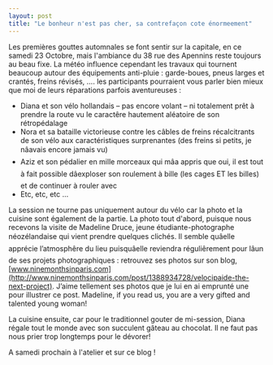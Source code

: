 ```yaml
---
layout: post
title: "Le bonheur n'est pas cher, sa contrefaçon cote énormeement"
---
```



Les premières gouttes automnales se font sentir sur la capitale, en ce samedi 23 Octobre, mais l'ambiance du 38 rue des Apennins reste toujours au beau fixe.
La météo influence cependant les travaux qui tournent beaucoup autour des équipements anti-pluie : garde-boues, pneus larges et crantés, freins révisés, …. les participants pourraient vous parler bien mieux que moi de leurs réparations parfois aventureuses :
* Diana et son vélo hollandais – pas encore volant – ni totalement prêt à prendre la route vu le caractêre hautement aléatoire de son rétropédalage
* Nora et sa bataille victorieuse contre les câbles de freins récalcitrants de son vélo aux caractéristiques surprenantes (des freins si petits, je nâavais encore jamais vu)
* Aziz et son pédalier en mille morceaux qui mâa appris que oui, il est tout à fait possible dâexploser son roulement à bille (les cages ET les billes) et de continuer à rouler avec
* Etc, etc, etc …

La session ne tourne pas uniquement autour du vélo car la photo et la cuisine sont également de la partie.
La photo tout d'abord, puisque nous recevons la visite de Madeline Druce, jeune étudiante-photographe néozélandaise qui vient prendre quelques clichés. Il semble quâelle apprécie l’atmosphêre du lieu puisquâelle reviendra réguliêrement pour lâun de ses projets photographiques : retrouvez ses photos sur son blog, [www.ninemonthsinparis.com](http://www.ninemonthsinparis.com/post/1388934728/velocipaide-the-next-project). J’aime tellement ses photos que je lui en ai emprunté une pour illustrer ce post. Madeline, if you read us, you are a very gifted and talented young woman!

La cuisine ensuite, car pour le traditionnel gouter de mi-session, Diana régale tout le monde avec son succulent gâteau au chocolat. Il ne faut pas nous prier trop longtemps pour le dévorer!

A samedi prochain à l'atelier et sur ce blog !
